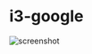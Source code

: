 # i3-google

![screenshot](https://github.com/Melyyn/i3-google/assets/60199831/f969453c-ae86-45b2-acc5-8e094aaf0e18)

